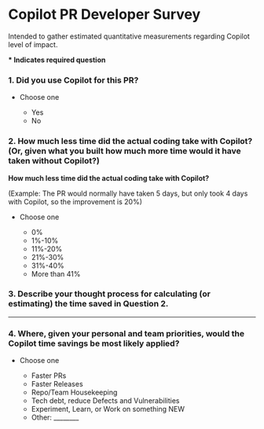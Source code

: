 
# Copilot PR Developer Survey

Intended to gather estimated quantitative measurements regarding Copilot level of impact.

**\* Indicates required question**

### 1. Did you use Copilot for this PR?

- Choose one 

  - Yes
  - No

### 2. How much less time did the actual coding take with Copilot?  (Or, given what you built how much more time would it have taken without Copilot?)
**How much less time did the actual coding take with Copilot?**

(Example: The PR would normally have taken 5 days, but only took 4 days with Copilot, so the improvement is 20%)

- Choose one 

  - 0%
  - 1%-10%
  - 11%-20%
  - 21%-30%
  - 31%-40%
  - More than 41%

### 3. Describe your thought process for calculating (or estimating) the time saved in Question 2.

________

### 4. Where, given your personal and team priorities, would the Copilot time savings be most likely applied?

- Choose one 

  - Faster PRs
  - Faster Releases
  - Repo/Team Housekeeping
  - Tech debt, reduce Defects and Vulnerabilities
  - Experiment, Learn, or Work on something NEW
  - Other: ________

